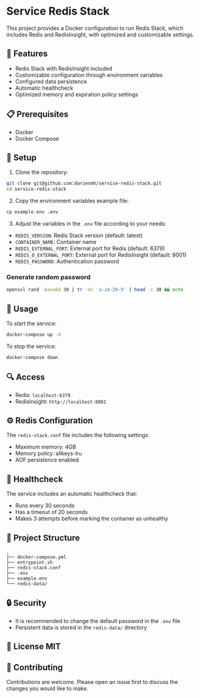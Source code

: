 # Service Redis Stack

This project provides a Docker configuration to run Redis Stack, which includes Redis and RedisInsight, with optimized and customizable settings.

## 🚀 Features

- Redis Stack with RedisInsight included
- Customizable configuration through environment variables
- Configured data persistence
- Automatic healthcheck
- Optimized memory and expiration policy settings

## 📋 Prerequisites

- Docker
- Docker Compose

## 🔧 Setup

1. Clone the repository:
```bash
git clone git@github.com:darienmh/service-redis-stack.git
cd service-redis-stack
```

2. Copy the environment variables example file:
```bash
cp example.env .env
```

3. Adjust the variables in the `.env` file according to your needs:
- `REDIS_VERSION`: Redis Stack version (default: latest)
- `CONTAINER_NAME`: Container name
- `REDIS_EXTERNAL_PORT`: External port for Redis (default: 6379)
- `REDIS_O_EXTERNAL_PORT`: External port for RedisInsight (default: 8001)
- `REDIS_PASSWORD`: Authentication password

### Generate random password
```bash
openssl rand -base64 30 | tr -dc 'a-zA-Z0-9' | head -c 30 && echo
```

## 🚀 Usage

To start the service:

```bash
docker-compose up -d
```

To stop the service:

```bash
docker-compose down
```

## 🔍 Access

- Redis: `localhost:6379`
- RedisInsight: `http://localhost:8001`

## ⚙️ Redis Configuration

The `redis-stack.conf` file includes the following settings:
- Maximum memory: 4GB
- Memory policy: allkeys-lru
- AOF persistence enabled

## 🔄 Healthcheck

The service includes an automatic healthcheck that:
- Runs every 30 seconds
- Has a timeout of 20 seconds
- Makes 3 attempts before marking the container as unhealthy

## 📁 Project Structure

```
.
├── docker-compose.yml
├── entrypoint.sh
├── redis-stack.conf
├── .env
├── example.env
└── redis-data/
```

## 🔒 Security

- It is recommended to change the default password in the `.env` file
- Persistent data is stored in the `redis-data/` directory

## 📝 License MIT

## 🤝 Contributing

Contributions are welcome. Please open an issue first to discuss the changes you would like to make.
